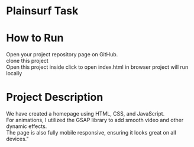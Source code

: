 # Plainsurf Task
# How to Run
Open your project repository page on GitHub.<br>
clone this project<br>
Open this project inside click to open index.html in browser project will run locally<br>
 
# Project Description
We have created a homepage using HTML, CSS, and JavaScript. <br>
For animations, I utilized the GSAP library to add smooth video and other dynamic effects.<br>
The page is also fully mobile responsive, ensuring it looks great on all devices."<br>
